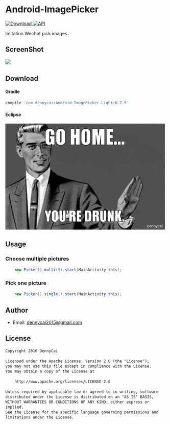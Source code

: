 # Android-ImagePicker
[ ![Download](https://api.bintray.com/packages/dennycai/maven/android-imagepicker-light/images/download.svg) ](https://bintray.com/dennycai/maven/android-imagepicker-light/_latestVersion)
[![API](https://img.shields.io/badge/API-11%2B-brightgreen.svg?style=flat)](https://android-arsenal.com/api?level=11)

Imitation Wechat pick images.

ScreenShot
--
![](https://null)

Download
--
#### Gradle
```groovy
compile 'com.dennycai:Android-ImagePicker-Light:0.7.5'
```
#### Eclipse
![go home](https://github.com/DennyCai/Android-ImagePicker/blob/PickImage-Light/screenshot/drunk.jpg)

Usage
--

### Choose multiple pictures
```java
    new Picker().multi(9).start(MainActivity.this);
```

### Pick one picture
```java
    new Picker().single().start(MainActivity.this);
```

Author
--
* Email: dennycai2015@gmail.com

License
--
```
Copyright 2016 DennyCai

Licensed under the Apache License, Version 2.0 (the "License");
you may not use this file except in compliance with the License.
You may obtain a copy of the License at

    http://www.apache.org/licenses/LICENSE-2.0

Unless required by applicable law or agreed to in writing, software
distributed under the License is distributed on an "AS IS" BASIS,
WITHOUT WARRANTIES OR CONDITIONS OF ANY KIND, either express or implied.
See the License for the specific language governing permissions and
limitations under the License.
